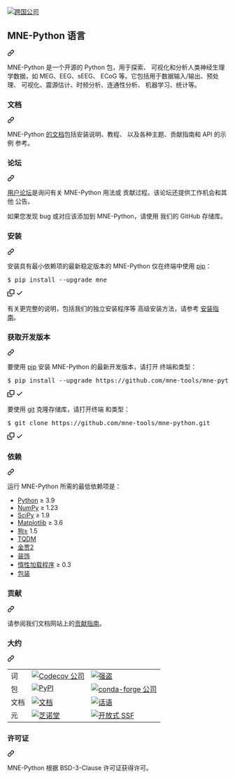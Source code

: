 <div class="Box-sc-g0xbh4-0 QkQOb js-snippet-clipboard-copy-unpositioned" data-hpc="true"><article class="markdown-body entry-content container-lg" itemprop="text"><p dir="auto"><a href="https://mne.tools/dev/" rel="nofollow"><img alt="跨国公司" src="https://camo.githubusercontent.com/0f5c45c6a9d5ba92ebdeef71b05dd5e2b22c9c39d02749064ed9779a3466ac3f/68747470733a2f2f6d6e652e746f6f6c732f6465762f5f7374617469632f6d6e655f6c6f676f5f677261792e737667" data-canonical-src="https://mne.tools/dev/_static/mne_logo_gray.svg" style="max-width: 100%;" _mstalt="23192" _msthash="307">
</a></p>
<a name="user-content-mne-python"></a>
<div class="markdown-heading" dir="auto"><h2 tabindex="-1" class="heading-element" dir="auto" _msttexthash="16325608" _msthash="308">MNE-Python 语言</h2><a id="user-content-mne-python" class="anchor" aria-label="永久链接：MNE-Python" href="#mne-python" _mstaria-label="407550" _msthash="309"><svg class="octicon octicon-link" viewBox="0 0 16 16" version="1.1" width="16" height="16" aria-hidden="true"><path d="m7.775 3.275 1.25-1.25a3.5 3.5 0 1 1 4.95 4.95l-2.5 2.5a3.5 3.5 0 0 1-4.95 0 .751.751 0 0 1 .018-1.042.751.751 0 0 1 1.042-.018 1.998 1.998 0 0 0 2.83 0l2.5-2.5a2.002 2.002 0 0 0-2.83-2.83l-1.25 1.25a.751.751 0 0 1-1.042-.018.751.751 0 0 1-.018-1.042Zm-4.69 9.64a1.998 1.998 0 0 0 2.83 0l1.25-1.25a.751.751 0 0 1 1.042.018.751.751 0 0 1 .018 1.042l-1.25 1.25a3.5 3.5 0 1 1-4.95-4.95l2.5-2.5a3.5 3.5 0 0 1 4.95 0 .751.751 0 0 1-.018 1.042.751.751 0 0 1-1.042.018 1.998 1.998 0 0 0-2.83 0l-2.5 2.5a1.998 1.998 0 0 0 0 2.83Z"></path></svg></a></div>
<p dir="auto" _msttexthash="1861171754" _msthash="310">MNE-Python 是一个开源的 Python 包，用于探索、
可视化和分析人类神经生理学数据，如 MEG、EEG、sEEG、
ECoG 等。它包括用于数据输入/输出、预处理、
可视化、震源估计、时频分析、连通性分析、
机器学习、统计等。</p>
<a name="user-content-documentation"></a>
<div class="markdown-heading" dir="auto"><h3 tabindex="-1" class="heading-element" dir="auto" _msttexthash="5144373" _msthash="311">文档</h3><a id="user-content-documentation" class="anchor" aria-label="永久链接： 文档" href="#documentation" _mstaria-label="559767" _msthash="312"><svg class="octicon octicon-link" viewBox="0 0 16 16" version="1.1" width="16" height="16" aria-hidden="true"><path d="m7.775 3.275 1.25-1.25a3.5 3.5 0 1 1 4.95 4.95l-2.5 2.5a3.5 3.5 0 0 1-4.95 0 .751.751 0 0 1 .018-1.042.751.751 0 0 1 1.042-.018 1.998 1.998 0 0 0 2.83 0l2.5-2.5a2.002 2.002 0 0 0-2.83-2.83l-1.25 1.25a.751.751 0 0 1-1.042-.018.751.751 0 0 1-.018-1.042Zm-4.69 9.64a1.998 1.998 0 0 0 2.83 0l1.25-1.25a.751.751 0 0 1 1.042.018.751.751 0 0 1 .018 1.042l-1.25 1.25a3.5 3.5 0 1 1-4.95-4.95l2.5-2.5a3.5 3.5 0 0 1 4.95 0 .751.751 0 0 1-.018 1.042.751.751 0 0 1-1.042.018 1.998 1.998 0 0 0-2.83 0l-2.5 2.5a1.998 1.998 0 0 0 0 2.83Z"></path></svg></a></div>
<p dir="auto" _msttexthash="327839486" _msthash="313">MNE-Python <a href="https://mne.tools/dev/" rel="nofollow" _istranslated="1">的文档</a>包括安装说明、教程、
以及各种主题、贡献指南和 API 的示例
参考。</p>
<a name="user-content-forum"></a>
<div class="markdown-heading" dir="auto"><h3 tabindex="-1" class="heading-element" dir="auto" _msttexthash="5580822" _msthash="314">论坛</h3><a id="user-content-forum" class="anchor" aria-label="永久链接： 论坛" href="#forum" _mstaria-label="276484" _msthash="315"><svg class="octicon octicon-link" viewBox="0 0 16 16" version="1.1" width="16" height="16" aria-hidden="true"><path d="m7.775 3.275 1.25-1.25a3.5 3.5 0 1 1 4.95 4.95l-2.5 2.5a3.5 3.5 0 0 1-4.95 0 .751.751 0 0 1 .018-1.042.751.751 0 0 1 1.042-.018 1.998 1.998 0 0 0 2.83 0l2.5-2.5a2.002 2.002 0 0 0-2.83-2.83l-1.25 1.25a.751.751 0 0 1-1.042-.018.751.751 0 0 1-.018-1.042Zm-4.69 9.64a1.998 1.998 0 0 0 2.83 0l1.25-1.25a.751.751 0 0 1 1.042.018.751.751 0 0 1 .018 1.042l-1.25 1.25a3.5 3.5 0 1 1-4.95-4.95l2.5-2.5a3.5 3.5 0 0 1 4.95 0 .751.751 0 0 1-.018 1.042.751.751 0 0 1-1.042.018 1.998 1.998 0 0 0-2.83 0l-2.5 2.5a1.998 1.998 0 0 0 0 2.83Z"></path></svg></a></div>
<p dir="auto" _msttexthash="327636738" _msthash="316"><a href="https://mne.discourse.group" rel="nofollow" _istranslated="1">用户论坛</a>是询问有关 MNE-Python 用法或
贡献过程。该论坛还提供工作机会和其他
公告。</p>
<p dir="auto" _msttexthash="207291630" _msthash="317">如果您发现 bug 或对应该添加到
MNE-Python，请使用<a href="https://github.com/mne-tools/mne-python/issues/new/choose" _istranslated="1"></a>
我们的 GitHub 存储库。</p>
<a name="user-content-installation"></a>
<div class="markdown-heading" dir="auto"><h3 tabindex="-1" class="heading-element" dir="auto" _msttexthash="5773755" _msthash="318">安装</h3><a id="user-content-installation" class="anchor" aria-label="永久链接：安装" href="#installation" _mstaria-label="519259" _msthash="319"><svg class="octicon octicon-link" viewBox="0 0 16 16" version="1.1" width="16" height="16" aria-hidden="true"><path d="m7.775 3.275 1.25-1.25a3.5 3.5 0 1 1 4.95 4.95l-2.5 2.5a3.5 3.5 0 0 1-4.95 0 .751.751 0 0 1 .018-1.042.751.751 0 0 1 1.042-.018 1.998 1.998 0 0 0 2.83 0l2.5-2.5a2.002 2.002 0 0 0-2.83-2.83l-1.25 1.25a.751.751 0 0 1-1.042-.018.751.751 0 0 1-.018-1.042Zm-4.69 9.64a1.998 1.998 0 0 0 2.83 0l1.25-1.25a.751.751 0 0 1 1.042.018.751.751 0 0 1 .018 1.042l-1.25 1.25a3.5 3.5 0 1 1-4.95-4.95l2.5-2.5a3.5 3.5 0 0 1 4.95 0 .751.751 0 0 1-.018 1.042.751.751 0 0 1-1.042.018 1.998 1.998 0 0 0-2.83 0l-2.5 2.5a1.998 1.998 0 0 0 0 2.83Z"></path></svg></a></div>
<p dir="auto" _msttexthash="216467121" _msthash="320">安装具有最小依赖项的最新稳定版本的 MNE-Python
仅在终端中使用 <a href="https://pip.pypa.io/en/stable/" rel="nofollow" _istranslated="1">pip</a>：</p>
<div class="highlight highlight-text-shell-session notranslate position-relative overflow-auto" dir="auto"><pre>$ <span class="pl-s1">pip install --upgrade mne</span></pre><div class="zeroclipboard-container">
    <clipboard-copy aria-label="Copy" class="ClipboardButton btn btn-invisible js-clipboard-copy m-2 p-0 d-flex flex-justify-center flex-items-center" data-copy-feedback="Copied!" data-tooltip-direction="w" value="$ pip install --upgrade mne" tabindex="0" role="button">
      <svg aria-hidden="true" height="16" viewBox="0 0 16 16" version="1.1" width="16" data-view-component="true" class="octicon octicon-copy js-clipboard-copy-icon">
    <path d="M0 6.75C0 5.784.784 5 1.75 5h1.5a.75.75 0 0 1 0 1.5h-1.5a.25.25 0 0 0-.25.25v7.5c0 .138.112.25.25.25h7.5a.25.25 0 0 0 .25-.25v-1.5a.75.75 0 0 1 1.5 0v1.5A1.75 1.75 0 0 1 9.25 16h-7.5A1.75 1.75 0 0 1 0 14.25Z"></path><path d="M5 1.75C5 .784 5.784 0 6.75 0h7.5C15.216 0 16 .784 16 1.75v7.5A1.75 1.75 0 0 1 14.25 11h-7.5A1.75 1.75 0 0 1 5 9.25Zm1.75-.25a.25.25 0 0 0-.25.25v7.5c0 .138.112.25.25.25h7.5a.25.25 0 0 0 .25-.25v-7.5a.25.25 0 0 0-.25-.25Z"></path>
</svg>
      <svg aria-hidden="true" height="16" viewBox="0 0 16 16" version="1.1" width="16" data-view-component="true" class="octicon octicon-check js-clipboard-check-icon color-fg-success d-none">
    <path d="M13.78 4.22a.75.75 0 0 1 0 1.06l-7.25 7.25a.75.75 0 0 1-1.06 0L2.22 9.28a.751.751 0 0 1 .018-1.042.751.751 0 0 1 1.042-.018L6 10.94l6.72-6.72a.75.75 0 0 1 1.06 0Z"></path>
</svg>
    </clipboard-copy>
  </div></div>
<p dir="auto" _msttexthash="340063763" _msthash="321">有关更完整的说明，包括我们的独立安装程序等
高级安装方法，请参考 <a href="https://mne.tools/dev/install/index.html" rel="nofollow" _istranslated="1">安装指南</a>。</p>
<a name="user-content-get-the-development-version"></a>
<div class="markdown-heading" dir="auto"><h3 tabindex="-1" class="heading-element" dir="auto" _msttexthash="19239207" _msthash="322">获取开发版本</h3><a id="user-content-get-the-development-version" class="anchor" aria-label="永久链接：获取开发版本" href="#get-the-development-version" _mstaria-label="1107418" _msthash="323"><svg class="octicon octicon-link" viewBox="0 0 16 16" version="1.1" width="16" height="16" aria-hidden="true"><path d="m7.775 3.275 1.25-1.25a3.5 3.5 0 1 1 4.95 4.95l-2.5 2.5a3.5 3.5 0 0 1-4.95 0 .751.751 0 0 1 .018-1.042.751.751 0 0 1 1.042-.018 1.998 1.998 0 0 0 2.83 0l2.5-2.5a2.002 2.002 0 0 0-2.83-2.83l-1.25 1.25a.751.751 0 0 1-1.042-.018.751.751 0 0 1-.018-1.042Zm-4.69 9.64a1.998 1.998 0 0 0 2.83 0l1.25-1.25a.751.751 0 0 1 1.042.018.751.751 0 0 1 .018 1.042l-1.25 1.25a3.5 3.5 0 1 1-4.95-4.95l2.5-2.5a3.5 3.5 0 0 1 4.95 0 .751.751 0 0 1-.018 1.042.751.751 0 0 1-1.042.018 1.998 1.998 0 0 0-2.83 0l-2.5 2.5a1.998 1.998 0 0 0 0 2.83Z"></path></svg></a></div>
<p dir="auto" _msttexthash="254713004" _msthash="324">要使用 <a href="https://pip.pypa.io/en/stable/" rel="nofollow" _istranslated="1">pip</a> 安装 MNE-Python 的最新开发版本，请打开
终端和类型：</p>
<div class="highlight highlight-text-shell-session notranslate position-relative overflow-auto" dir="auto"><pre>$ <span class="pl-s1">pip install --upgrade https://github.com/mne-tools/mne-python/archive/refs/heads/main.zip</span></pre><div class="zeroclipboard-container">
    <clipboard-copy aria-label="Copy" class="ClipboardButton btn btn-invisible js-clipboard-copy m-2 p-0 d-flex flex-justify-center flex-items-center" data-copy-feedback="Copied!" data-tooltip-direction="w" value="$ pip install --upgrade https://github.com/mne-tools/mne-python/archive/refs/heads/main.zip" tabindex="0" role="button">
      <svg aria-hidden="true" height="16" viewBox="0 0 16 16" version="1.1" width="16" data-view-component="true" class="octicon octicon-copy js-clipboard-copy-icon">
    <path d="M0 6.75C0 5.784.784 5 1.75 5h1.5a.75.75 0 0 1 0 1.5h-1.5a.25.25 0 0 0-.25.25v7.5c0 .138.112.25.25.25h7.5a.25.25 0 0 0 .25-.25v-1.5a.75.75 0 0 1 1.5 0v1.5A1.75 1.75 0 0 1 9.25 16h-7.5A1.75 1.75 0 0 1 0 14.25Z"></path><path d="M5 1.75C5 .784 5.784 0 6.75 0h7.5C15.216 0 16 .784 16 1.75v7.5A1.75 1.75 0 0 1 14.25 11h-7.5A1.75 1.75 0 0 1 5 9.25Zm1.75-.25a.25.25 0 0 0-.25.25v7.5c0 .138.112.25.25.25h7.5a.25.25 0 0 0 .25-.25v-7.5a.25.25 0 0 0-.25-.25Z"></path>
</svg>
      <svg aria-hidden="true" height="16" viewBox="0 0 16 16" version="1.1" width="16" data-view-component="true" class="octicon octicon-check js-clipboard-check-icon color-fg-success d-none">
    <path d="M13.78 4.22a.75.75 0 0 1 0 1.06l-7.25 7.25a.75.75 0 0 1-1.06 0L2.22 9.28a.751.751 0 0 1 .018-1.042.751.751 0 0 1 1.042-.018L6 10.94l6.72-6.72a.75.75 0 0 1 1.06 0Z"></path>
</svg>
    </clipboard-copy>
  </div></div>
<p dir="auto" _msttexthash="137222579" _msthash="325">要使用 <a href="https://git-scm.com/" rel="nofollow" _istranslated="1">git</a> 克隆存储库，请打开终端
和类型：</p>
<div class="highlight highlight-text-shell-session notranslate position-relative overflow-auto" dir="auto"><pre>$ <span class="pl-s1">git clone https://github.com/mne-tools/mne-python.git</span></pre><div class="zeroclipboard-container">
    <clipboard-copy aria-label="Copy" class="ClipboardButton btn btn-invisible js-clipboard-copy m-2 p-0 d-flex flex-justify-center flex-items-center" data-copy-feedback="Copied!" data-tooltip-direction="w" value="$ git clone https://github.com/mne-tools/mne-python.git" tabindex="0" role="button">
      <svg aria-hidden="true" height="16" viewBox="0 0 16 16" version="1.1" width="16" data-view-component="true" class="octicon octicon-copy js-clipboard-copy-icon">
    <path d="M0 6.75C0 5.784.784 5 1.75 5h1.5a.75.75 0 0 1 0 1.5h-1.5a.25.25 0 0 0-.25.25v7.5c0 .138.112.25.25.25h7.5a.25.25 0 0 0 .25-.25v-1.5a.75.75 0 0 1 1.5 0v1.5A1.75 1.75 0 0 1 9.25 16h-7.5A1.75 1.75 0 0 1 0 14.25Z"></path><path d="M5 1.75C5 .784 5.784 0 6.75 0h7.5C15.216 0 16 .784 16 1.75v7.5A1.75 1.75 0 0 1 14.25 11h-7.5A1.75 1.75 0 0 1 5 9.25Zm1.75-.25a.25.25 0 0 0-.25.25v7.5c0 .138.112.25.25.25h7.5a.25.25 0 0 0 .25-.25v-7.5a.25.25 0 0 0-.25-.25Z"></path>
</svg>
      <svg aria-hidden="true" height="16" viewBox="0 0 16 16" version="1.1" width="16" data-view-component="true" class="octicon octicon-check js-clipboard-check-icon color-fg-success d-none">
    <path d="M13.78 4.22a.75.75 0 0 1 0 1.06l-7.25 7.25a.75.75 0 0 1-1.06 0L2.22 9.28a.751.751 0 0 1 .018-1.042.751.751 0 0 1 1.042-.018L6 10.94l6.72-6.72a.75.75 0 0 1 1.06 0Z"></path>
</svg>
    </clipboard-copy>
  </div></div>
<a name="user-content-dependencies"></a>
<div class="markdown-heading" dir="auto"><h3 tabindex="-1" class="heading-element" dir="auto" _msttexthash="5617599" _msthash="326">依赖</h3><a id="user-content-dependencies" class="anchor" aria-label="永久链接：依赖项" href="#dependencies" _mstaria-label="507416" _msthash="327"><svg class="octicon octicon-link" viewBox="0 0 16 16" version="1.1" width="16" height="16" aria-hidden="true"><path d="m7.775 3.275 1.25-1.25a3.5 3.5 0 1 1 4.95 4.95l-2.5 2.5a3.5 3.5 0 0 1-4.95 0 .751.751 0 0 1 .018-1.042.751.751 0 0 1 1.042-.018 1.998 1.998 0 0 0 2.83 0l2.5-2.5a2.002 2.002 0 0 0-2.83-2.83l-1.25 1.25a.751.751 0 0 1-1.042-.018.751.751 0 0 1-.018-1.042Zm-4.69 9.64a1.998 1.998 0 0 0 2.83 0l1.25-1.25a.751.751 0 0 1 1.042.018.751.751 0 0 1 .018 1.042l-1.25 1.25a3.5 3.5 0 1 1-4.95-4.95l2.5-2.5a3.5 3.5 0 0 1 4.95 0 .751.751 0 0 1-.018 1.042.751.751 0 0 1-1.042.018 1.998 1.998 0 0 0-2.83 0l-2.5 2.5a1.998 1.998 0 0 0 0 2.83Z"></path></svg></a></div>
<p dir="auto" _msttexthash="109566964" _msthash="328">运行 MNE-Python 所需的最低依赖项是：</p>
<ul dir="auto">
<li _msttexthash="1598142" _msthash="329"><a href="https://www.python.org" rel="nofollow">Python</a> ≥ 3.9</li>
<li _msttexthash="1470313" _msthash="330"><a href="https://numpy.org" rel="nofollow">NumPy</a> ≥ 1.23</li>
<li _msttexthash="1459185" _msthash="331"><a href="https://scipy.org" rel="nofollow">SciPy</a> ≥ 1.9</li>
<li _msttexthash="2141347" _msthash="332"><a href="https://matplotlib.org" rel="nofollow">Matplotlib</a> ≥ 3.6</li>
<li _msttexthash="3610321" _msthash="333"><a href="https://www.fatiando.org/pooch/latest/" rel="nofollow" _istranslated="1">狗≥</a> 1.5</li>
<li><a href="https://tqdm.github.io" rel="nofollow" _msttexthash="34034" _msthash="334">TQDM</a></li>
<li><a href="https://palletsprojects.com/p/jinja/" rel="nofollow" _msttexthash="7163221" _msthash="335">金贾2</a></li>
<li><a href="https://github.com/micheles/decorator" _msttexthash="7271303" _msthash="336">装饰</a></li>
<li _msttexthash="21828690" _msthash="337"><a href="https://pypi.org/project/lazy_loader" rel="nofollow" _istranslated="1">惰性加载程序</a> ≥ 0.3</li>
<li><a href="https://packaging.pypa.io/en/stable/" rel="nofollow" _msttexthash="5575375" _msthash="338">包装</a></li>
</ul>
<a name="user-content-contributing"></a>
<div class="markdown-heading" dir="auto"><h3 tabindex="-1" class="heading-element" dir="auto" _msttexthash="6354283" _msthash="339">贡献</h3><a id="user-content-contributing" class="anchor" aria-label="永久链接： 贡献" href="#contributing" _mstaria-label="521066" _msthash="340"><svg class="octicon octicon-link" viewBox="0 0 16 16" version="1.1" width="16" height="16" aria-hidden="true"><path d="m7.775 3.275 1.25-1.25a3.5 3.5 0 1 1 4.95 4.95l-2.5 2.5a3.5 3.5 0 0 1-4.95 0 .751.751 0 0 1 .018-1.042.751.751 0 0 1 1.042-.018 1.998 1.998 0 0 0 2.83 0l2.5-2.5a2.002 2.002 0 0 0-2.83-2.83l-1.25 1.25a.751.751 0 0 1-1.042-.018.751.751 0 0 1-.018-1.042Zm-4.69 9.64a1.998 1.998 0 0 0 2.83 0l1.25-1.25a.751.751 0 0 1 1.042.018.751.751 0 0 1 .018 1.042l-1.25 1.25a3.5 3.5 0 1 1-4.95-4.95l2.5-2.5a3.5 3.5 0 0 1 4.95 0 .751.751 0 0 1-.018 1.042.751.751 0 0 1-1.042.018 1.998 1.998 0 0 0-2.83 0l-2.5 2.5a1.998 1.998 0 0 0 0 2.83Z"></path></svg></a></div>
<p dir="auto" _msttexthash="79300507" _msthash="341">请参阅我们文档网站上的<a href="https://mne.tools/dev/development/contributing.html" rel="nofollow" _istranslated="1">贡献指南</a>。</p>
<a name="user-content-about"></a>
<div class="markdown-heading" dir="auto"><h3 tabindex="-1" class="heading-element" dir="auto" _msttexthash="5448781" _msthash="342">大约</h3><a id="user-content-about" class="anchor" aria-label="永久链接：关于" href="#about" _mstaria-label="273507" _msthash="343"><svg class="octicon octicon-link" viewBox="0 0 16 16" version="1.1" width="16" height="16" aria-hidden="true"><path d="m7.775 3.275 1.25-1.25a3.5 3.5 0 1 1 4.95 4.95l-2.5 2.5a3.5 3.5 0 0 1-4.95 0 .751.751 0 0 1 .018-1.042.751.751 0 0 1 1.042-.018 1.998 1.998 0 0 0 2.83 0l2.5-2.5a2.002 2.002 0 0 0-2.83-2.83l-1.25 1.25a.751.751 0 0 1-1.042-.018.751.751 0 0 1-.018-1.042Zm-4.69 9.64a1.998 1.998 0 0 0 2.83 0l1.25-1.25a.751.751 0 0 1 1.042.018.751.751 0 0 1 .018 1.042l-1.25 1.25a3.5 3.5 0 1 1-4.95-4.95l2.5-2.5a3.5 3.5 0 0 1 4.95 0 .751.751 0 0 1-.018 1.042.751.751 0 0 1-1.042.018 1.998 1.998 0 0 0-2.83 0l-2.5 2.5a1.998 1.998 0 0 0 0 2.83Z"></path></svg></a></div>
<markdown-accessiblity-table data-catalyst=""><table>





<tbody valign="top">
<tr><td _msttexthash="3256799" _msthash="344">词</td>
<td><a href="https://codecov.io/gh/mne-tools/mne-python" rel="nofollow"><img alt="Codecov 公司" src="https://camo.githubusercontent.com/4ec2354bc5ecc274ff6e43d6bf58d997e5e2dbe312f02390ee9d1450c613689c/68747470733a2f2f696d672e736869656c64732e696f2f636f6465636f762f632f6769746875622f6d6e652d746f6f6c732f6d6e652d707974686f6e3f6c6162656c3d436f766572616765" data-canonical-src="https://img.shields.io/codecov/c/github/mne-tools/mne-python?label=Coverage" style="max-width: 100%;" _mstalt="93886" _msthash="345"></a></td>
<td><a href="https://github.com/PyCQA/bandit"><img alt="强盗" src="https://camo.githubusercontent.com/f3319377893317a4a06230cf4a8969d780b7386bb5c11df24109df2c7148a035/68747470733a2f2f696d672e736869656c64732e696f2f62616467652f53656375726974792d42616e6469742d79656c6c6f772e737667" data-canonical-src="https://img.shields.io/badge/Security-Bandit-yellow.svg" style="max-width: 100%;" _mstalt="75075" _msthash="346">
</a></td>
</tr>
<tr><td _msttexthash="1934023" _msthash="347">包</td>
<td><a href="https://pypi.org/project/mne/" rel="nofollow"><img alt="PyPI" src="https://camo.githubusercontent.com/5e2c27038704d6ccb55c66c8a7495f1a72574e61fd2c8dcfad443f56128e928c/68747470733a2f2f696d672e736869656c64732e696f2f707970692f646d2f6d6e652e7376673f6c6162656c3d50795049" data-canonical-src="https://img.shields.io/pypi/dm/mne.svg?label=PyPI" style="max-width: 100%;" _mstalt="38714" _msthash="348"></a></td>
<td><a href="https://anaconda.org/conda-forge/mne" rel="nofollow"><img alt="conda-forge 公司" src="https://camo.githubusercontent.com/6e07dff1a8b1050c07c69ee2dc5f69920ca0721f48cca475d9aea69ebb3ee5fb/68747470733a2f2f696d672e736869656c64732e696f2f636f6e64612f646e2f636f6e64612d666f7267652f6d6e652e7376673f6c6162656c3d436f6e6461" data-canonical-src="https://img.shields.io/conda/dn/conda-forge/mne.svg?label=Conda" style="max-width: 100%;" _mstalt="170729" _msthash="349"></a></td>
</tr>
<tr><td _msttexthash="5144373" _msthash="350">文档</td>
<td><a href="https://mne.tools/dev/" rel="nofollow"><img alt="文档" src="https://camo.githubusercontent.com/a7a491fee38010a0f476045c1489d150caac65fc59d8af124bbb0f7d540d111b/68747470733a2f2f696d672e736869656c64732e696f2f62616467652f446f63732d6f6e6c696e652d677265656e3f6c6162656c3d446f63756d656e746174696f6e" data-canonical-src="https://img.shields.io/badge/Docs-online-green?label=Documentation" style="max-width: 100%;" _mstalt="44265" _msthash="351"></a></td>
<td><a href="https://mne.discourse.group/" rel="nofollow"><img alt="话语" src="https://camo.githubusercontent.com/0a09473f70b13c737026083c298417b22e8ad8e92a3f4b80378173dad5c1b4ce/68747470733a2f2f696d672e736869656c64732e696f2f646973636f757273652f7374617475733f6c6162656c3d466f72756d267365727665723d68747470732533412532462532466d6e652e646973636f757273652e67726f7570253246" data-canonical-src="https://img.shields.io/discourse/status?label=Forum&amp;server=https%3A%2F%2Fmne.discourse.group%2F" style="max-width: 100%;" _mstalt="137449" _msthash="352"></a></td>
</tr>
<tr><td _msttexthash="1893073" _msthash="353">元</td>
<td><a href="https://doi.org/10.5281/zenodo.592483" rel="nofollow"><img alt="芝诺堂" src="https://camo.githubusercontent.com/a078a1cea935ce2c5d27740d3c5339172ee1ba79f6a4cff548b5b28003c6e283/68747470733a2f2f7a656e6f646f2e6f72672f62616467652f444f492f31302e353238312f7a656e6f646f2e3539323438332e737667" data-canonical-src="https://zenodo.org/badge/DOI/10.5281/zenodo.592483.svg" style="max-width: 100%;" _mstalt="77610" _msthash="354">
</a></td>
<td><a href="https://www.bestpractices.dev/projects/7783" rel="nofollow"><img alt="开放式 SSF" src="https://camo.githubusercontent.com/a7001a494565eab9ada86eb5a9adae5bf6a3bc79795de52112ddfb710211fd1c/68747470733a2f2f7777772e626573747072616374696365732e6465762f70726f6a656374732f373738332f6261646765" data-canonical-src="https://www.bestpractices.dev/projects/7783/badge" style="max-width: 100%;" _mstalt="81601" _msthash="355"></a></td>
</tr>
</tbody>
</table></markdown-accessiblity-table>
<a name="user-content-license"></a>
<div class="markdown-heading" dir="auto"><h3 tabindex="-1" class="heading-element" dir="auto" _msttexthash="9675445" _msthash="356">许可证</h3><a id="user-content-license" class="anchor" aria-label="永久链接：许可证" href="#license" _mstaria-label="331903" _msthash="357"><svg class="octicon octicon-link" viewBox="0 0 16 16" version="1.1" width="16" height="16" aria-hidden="true"><path d="m7.775 3.275 1.25-1.25a3.5 3.5 0 1 1 4.95 4.95l-2.5 2.5a3.5 3.5 0 0 1-4.95 0 .751.751 0 0 1 .018-1.042.751.751 0 0 1 1.042-.018 1.998 1.998 0 0 0 2.83 0l2.5-2.5a2.002 2.002 0 0 0-2.83-2.83l-1.25 1.25a.751.751 0 0 1-1.042-.018.751.751 0 0 1-.018-1.042Zm-4.69 9.64a1.998 1.998 0 0 0 2.83 0l1.25-1.25a.751.751 0 0 1 1.042.018.751.751 0 0 1 .018 1.042l-1.25 1.25a3.5 3.5 0 1 1-4.95-4.95l2.5-2.5a3.5 3.5 0 0 1 4.95 0 .751.751 0 0 1-.018 1.042.751.751 0 0 1-1.042.018 1.998 1.998 0 0 0-2.83 0l-2.5 2.5a1.998 1.998 0 0 0 0 2.83Z"></path></svg></a></div>
<p dir="auto" _msttexthash="110196879" _msthash="358">MNE-Python 根据 BSD-3-Clause 许可证获得许可。</p>

</article></div>
